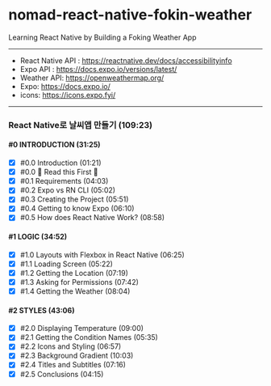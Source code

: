 # nomad-react-native-fokin-weather

Learning React Native by Building a Foking Weather App

---
- React Native API : https://reactnative.dev/docs/accessibilityinfo
- Expo API : https://docs.expo.io/versions/latest/
- Weather API: https://openweathermap.org/
- Expo: https://docs.expo.io/
- icons: https://icons.expo.fyi/
---

### React Native로 날씨앱 만들기 (109:23)

#### #0 INTRODUCTION (31:25)

- [x] #0.0 Introduction (01:21)
- [x] #0.0 🚨 Read this First 🚨
- [x] #0.1 Requirements (04:03)
- [x] #0.2 Expo vs RN CLI (05:02)
- [x] #0.3 Creating the Project (05:51)
- [x] #0.4 Getting to know Expo (06:10)
- [x] #0.5 How does React Native Work? (08:58)

#### #1 LOGIC (34:52)

- [x] #1.0 Layouts with Flexbox in React Native (06:25)
- [x] #1.1 Loading Screen (05:22)
- [x] #1.2 Getting the Location (07:19)
- [x] #1.3 Asking for Permissions (07:42)
- [x] #1.4 Getting the Weather (08:04)

#### #2 STYLES (43:06)

- [x] #2.0 Displaying Temperature (09:00)
- [x] #2.1 Getting the Condition Names (05:35)
- [x] #2.2 Icons and Styling (06:57)
- [x] #2.3 Background Gradient (10:03)
- [x] #2.4 Titles and Subtitles (07:16)
- [x] #2.5 Conclusions (04:15)
